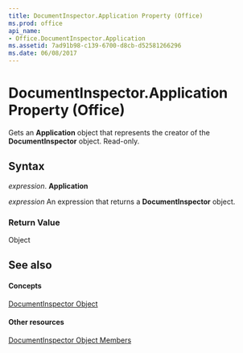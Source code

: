```yaml
---
title: DocumentInspector.Application Property (Office)
ms.prod: office
api_name:
- Office.DocumentInspector.Application
ms.assetid: 7ad91b98-c139-6700-d8cb-d52581266296
ms.date: 06/08/2017
---
```



# DocumentInspector.Application Property (Office)

Gets an **Application** object that represents the creator of the **DocumentInspector** object. Read-only.


## Syntax

 _expression_. **Application**

 _expression_ An expression that returns a **DocumentInspector** object.


### Return Value

Object


## See also


#### Concepts


[DocumentInspector Object](documentinspector-object-office.md)
#### Other resources


[DocumentInspector Object Members](documentinspector-members-office.md)

